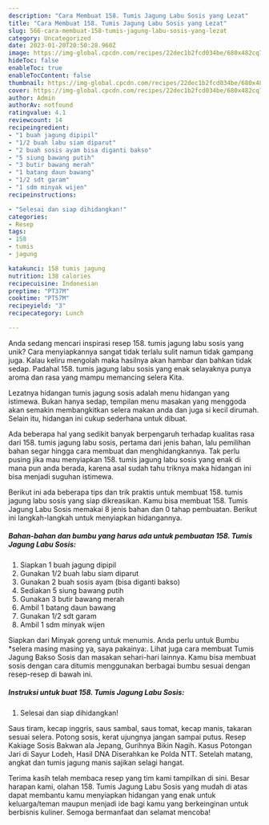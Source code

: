 ```yaml
---
description: "Cara Membuat 158. Tumis Jagung Labu Sosis yang Lezat"
title: "Cara Membuat 158. Tumis Jagung Labu Sosis yang Lezat"
slug: 566-cara-membuat-158-tumis-jagung-labu-sosis-yang-lezat
category: Uncategorized
date: 2023-01-20T20:50:28.960Z
image: https://img-global.cpcdn.com/recipes/22dec1b2fcd034be/680x482cq70/158-tumis-jagung-labu-sosis-foto-resep-utama.jpg
hideToc: false
enableToc: true
enableTocContent: false
thumbnail: https://img-global.cpcdn.com/recipes/22dec1b2fcd034be/680x482cq70/158-tumis-jagung-labu-sosis-foto-resep-utama.jpg
cover: https://img-global.cpcdn.com/recipes/22dec1b2fcd034be/680x482cq70/158-tumis-jagung-labu-sosis-foto-resep-utama.jpg
author: Admin
authorAv: notfound
ratingvalue: 4.1
reviewcount: 14
recipeingredient:
- "1 buah jagung dipipil"
- "1/2 buah labu siam diparut"
- "2 buah sosis ayam bisa diganti bakso"
- "5 siung bawang putih"
- "3 butir bawang merah"
- "1 batang daun bawang"
- "1/2 sdt garam"
- "1 sdm minyak wijen"
recipeinstructions:

- "Selesai dan siap dihidangkan!"
categories:
- Resep
tags:
- 158
- tumis
- jagung

katakunci: 158 tumis jagung 
nutrition: 138 calories
recipecuisine: Indonesian
preptime: "PT37M"
cooktime: "PT57M"
recipeyield: "3"
recipecategory: Lunch

---
```





Anda sedang mencari inspirasi resep 158. tumis jagung labu sosis yang unik? Cara menyiapkannya sangat tidak terlalu sulit namun tidak gampang juga. Kalau keliru mengolah maka hasilnya akan hambar dan bahkan tidak sedap. Padahal 158. tumis jagung labu sosis yang enak selayaknya punya aroma dan rasa yang mampu memancing selera Kita.





Lezatnya hidangan tumis jagung sosis adalah menu hidangan yang istimewa. Bukan hanya sedap, tempilan menu masakan yang menggoda akan semakin membangkitkan selera makan anda dan juga si kecil dirumah. Selain itu, hidangan ini cukup sederhana untuk dibuat.

Ada beberapa hal yang sedikit banyak berpengaruh terhadap kualitas rasa dari 158. tumis jagung labu sosis, pertama dari jenis bahan, lalu pemilihan bahan segar hingga cara membuat dan menghidangkannya. Tak perlu pusing jika mau menyiapkan 158. tumis jagung labu sosis yang enak di mana pun anda berada, karena asal sudah tahu triknya maka hidangan ini bisa menjadi suguhan istimewa.






Berikut ini ada beberapa tips dan trik praktis untuk membuat 158. tumis jagung labu sosis yang siap dikreasikan. Kamu bisa membuat 158. Tumis Jagung Labu Sosis memakai 8 jenis bahan dan 0 tahap pembuatan. Berikut ini langkah-langkah untuk menyiapkan hidangannya.

<!--inarticleads1-->

##### Bahan-bahan dan bumbu yang harus ada untuk pembuatan 158. Tumis Jagung Labu Sosis:

1. Siapkan 1 buah jagung dipipil
1. Gunakan 1/2 buah labu siam diparut
1. Gunakan 2 buah sosis ayam (bisa diganti bakso)
1. Sediakan 5 siung bawang putih
1. Gunakan 3 butir bawang merah
1. Ambil 1 batang daun bawang
1. Gunakan 1/2 sdt garam
1. Ambil 1 sdm minyak wijen


Siapkan dari Minyak goreng untuk menumis. Anda perlu untuk Bumbu *selera masing masing ya, saya pakainya:. Lihat juga cara membuat Tumis Jagung Bakso Sosis dan masakan sehari-hari lainnya. Kamu bisa membuat sosis dengan cara ditumis menggunakan berbagai bumbu sesuai dengan resep-resep di bawah ini. 

<!--inarticleads2-->

##### Instruksi untuk buat 158. Tumis Jagung Labu Sosis:


1. Selesai dan siap dihidangkan!

Saus tiram, kecap inggris, saus sambal, saus tomat, kecap manis, takaran sesuai selera. Potong sosis, kerat ujungnya jangan sampai putus. Resep Kakiage Sosis Bakwan ala Jepang, Gurihnya Bikin Nagih. Kasus Potongan Jari di Sayur Lodeh, Hasil DNA Diserahkan ke Polda NTT. Setelah matang, angkat dan tumis jagung manis sajikan selagi hangat. 

Terima kasih telah membaca resep yang tim kami tampilkan di sini. Besar harapan kami, olahan 158. Tumis Jagung Labu Sosis yang mudah di atas dapat membantu kamu menyiapkan hidangan yang enak untuk keluarga/teman maupun menjadi ide bagi kamu yang berkeinginan untuk berbisnis kuliner. Semoga bermanfaat dan selamat mencoba!
